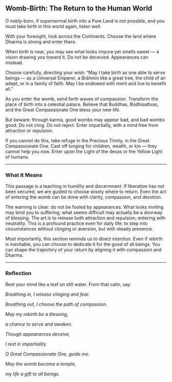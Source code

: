 ## Womb-Birth: The Return to the Human World

O nobly-born, if supernormal birth into a Pure Land is not possible, and you must take birth in this world again, listen well.

With your foresight, look across the Continents. Choose the land where Dharma is strong and enter there.

When birth is near, you may see what looks impure yet smells sweet — a vision drawing you toward it. Do not be deceived. Appearances can mislead.

Choose carefully, directing your wish:
“May I take birth as one able to serve beings — as a Universal Emperor, a Brāhmin like a great tree, the child of an adept, or in a family of faith. May I be endowed with merit and live to benefit all.”

As you enter the womb, send forth waves of compassion. Transform the place of birth into a celestial palace. Believe that Buddhas, Bodhisattvas, and the Great Compassionate One bless your new life.

But beware: through karma, good wombs may appear bad, and bad wombs good. Do not cling. Do not reject. Enter impartially, with a mind free from attraction or repulsion.

If you cannot do this, take refuge in the Precious Trinity, in the Great Compassionate One. Cast off longing for children, wealth, or kin — they cannot help you now. Enter upon the Light of the devas or the Yellow Light of humans.

---

### What It Means

This passage is a teaching in humility and discernment. If liberation has not been secured, we are guided to choose wisely where to return. Even the act of entering the womb can be done with clarity, compassion, and devotion.

The warning is clear: do not be fooled by appearances. What looks inviting may bind you to suffering; what seems difficult may actually be a doorway of blessing. The art is to release both attraction and repulsion, entering with neutrality. This is a profound practice even for daily life: to step into circumstances without clinging or aversion, but with steady presence.

Most importantly, this section reminds us to direct intention. Even if rebirth is inevitable, you can choose to dedicate it for the good of all beings. You can shape the trajectory of your return by aligning it with compassion and Dharma.

---

### Reflection

Rest your mind like a leaf on still water. From that calm, say:

*Breathing in, I release clinging and fear.*

*Breathing out, I choose the path of compassion.*

*May my rebirth be a blessing,*

*a chance to serve and awaken.*

*Though appearances deceive,*

*I rest in impartiality.*

*O Great Compassionate One, guide me.*

*May the womb become a temple,*

*my life a gift to all beings.*
